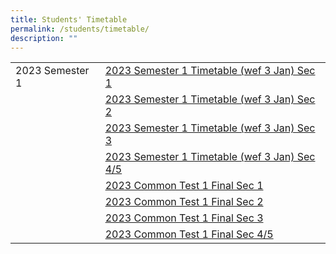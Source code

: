 ```yaml
---
title: Students' Timetable
permalink: /students/timetable/
description: ""
---
```



|  	|  	|
|---	|---	|
| 2023 Semester 1 	| [2023 Semester 1 Timetable (wef 3 Jan) Sec 1](/files/2023%20Semester%201%20Timetable%20(wef%203%20Jan)%20V2_Sec1.pdf) 	|
|  	| [2023 Semester 1 Timetable (wef 3 Jan) Sec 2](/files/2023%20Semester%201%20Timetable%20(wef%203%20Jan)%20V2_Sec2.pdf) 	|
|  	| [2023 Semester 1 Timetable (wef 3 Jan) Sec 3](/files/2023%20Semester%201%20Timetable%20(wef%203%20Jan)%20V2_Sec3.pdf) 	|
|  	| [2023 Semester 1 Timetable (wef 3 Jan) Sec 4/5](/files/2023%20Semester%201%20Timetable%20(wef%203%20Jan)%20V2_Sec4.pdf) 	|
|  	|  [2023 Common Test 1 Final Sec 1](/files/2023%20Common%20Test%201%20(Time%20table)%20final%20Sec1.pdf)	|
|  	|  [2023 Common Test 1 Final Sec 2](/files/2023%20Common%20Test%201%20(Time%20table)%20final%20Sec2.pdf)	|
|  	|  [2023 Common Test 1 Final Sec 3](/files/2023%20Common%20Test%201%20(Time%20table)%20final%20Sec3.pdf)	|
|  	|  [2023 Common Test 1 Final Sec 4/5](/files/2023%20Common%20Test%201%20(Time%20table)%20final%20Sec45.pdf)	|